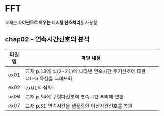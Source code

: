 # FFT

교재는 **파이썬으로 배우는 디지털 신호처리**를 사용함

## chap02 - 연속시간신호의 분석

파일명 | 파일 내용
:---:|---|
ex01|교재 p.43에 식(2-21)에 나타낸 연속시간 주기신호에 대한 CTFS 특성을 그래프화
ex02|ex01의 심화
ex06|교재 p.54에 구형파신호의 연속시간 푸리에 변환
ex07|교재 p.61 연속시간을 샘플링한 이산시간신호를 복원
